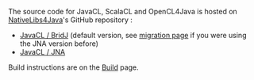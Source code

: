 The source code for JavaCL, ScalaCL and OpenCL4Java is hosted on [NativeLibs4Java](https://github.com/ochafik/nativelibs4java/tree/master/libraries)'s GitHub repository :
  * [JavaCL / BridJ](https://github.com/ochafik/nativelibs4java/tree/master/libraries/OpenCL) (default version, see [migration page](MigratingFromJNAToBridJ.md) if you were using the JNA version before)
  * [JavaCL / JNA](https://github.com/ochafik/nativelibs4java/tree/master/libraries/OpenCL-JNA)

Build instructions are on the [Build](Build.md) page.